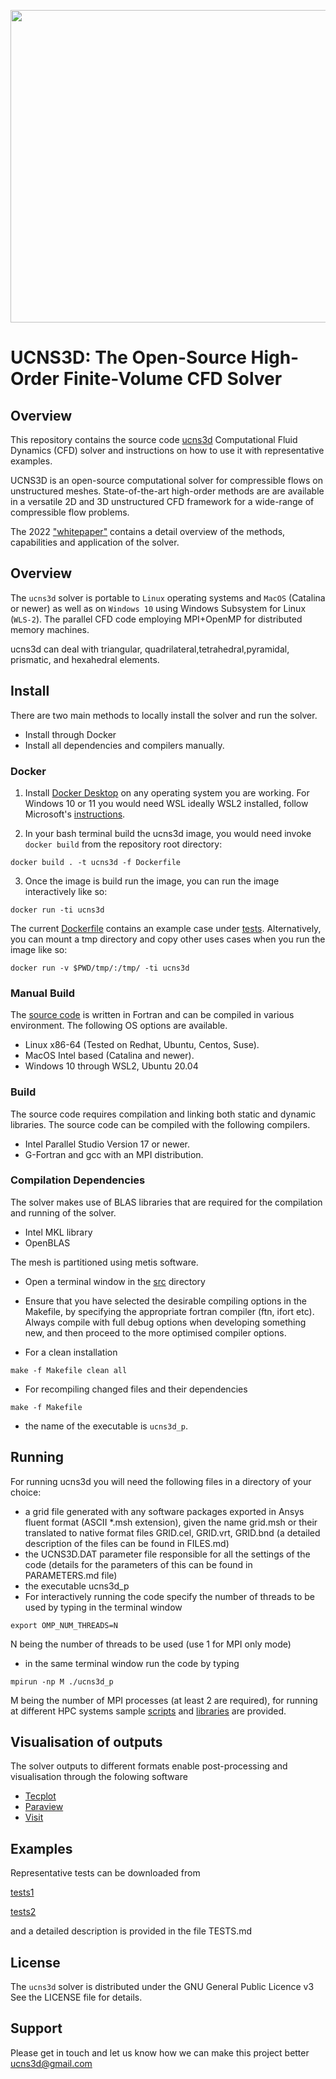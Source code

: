 <p align="center">
<img width="1000" height="500" src="docs/ucns3d.png">
</p>



# UCNS3D: The Open-Source High-Order Finite-Volume CFD Solver


## Overview


This repository contains the source code [ucns3d](https://ucns3d.com/) 
Computational Fluid Dynamics (CFD) solver and instructions on how to use it with representative examples.

UCNS3D is an open-source computational solver for compressible flows on unstructured meshes. State-of-the-art high-order methods are are available in a versatile 2D and 3D unstructured CFD framework for a wide-range of compressible flow problems.

The 2022 ["whitepaper"](docs/whitepaper-2022.pdf) contains a detail overview of the methods, capabilities and application of the solver.

## Overview


The `ucns3d` solver is portable to `Linux` operating systems and `MacOS` (Catalina or newer) as well as on `Windows 10` using Windows Subsystem for Linux (`WLS-2`). The parallel CFD code employing MPI+OpenMP for distributed memory machines.


ucns3d can deal with triangular, quadrilateral,tetrahedral,pyramidal, prismatic, and hexahedral elements.



## Install

There are two main methods to locally install the solver and run the solver.
* Install through Docker
* Install all dependencies and compilers manually.

### Docker

1. Install [Docker Desktop](https://www.docker.com/products/docker-desktop/) on any operating system you are working. For Windows 10 or 11 you would need WSL ideally WSL2 installed, follow Microsoft's [instructions](https://docs.microsoft.com/en-us/windows/wsl/install).

2. In your bash terminal build the ucns3d image, you would need invoke `docker build` from the repository root directory:

```
docker build . -t ucns3d -f Dockerfile
```

3. Once the image is build run the image, you can run the image interactively like so:

```
docker run -ti ucns3d
```

The current [Dockerfile](Dockerfile) contains an example case under [tests](/tests/execute-tests.sh). Alternatively, you can mount a tmp directory and copy other uses cases when you run the image like so:

```
docker run -v $PWD/tmp/:/tmp/ -ti ucns3d
```

### Manual Build

The [source code](/src/) is written in Fortran and can be compiled in various environment. The following OS options are available.

* Linux x86-64 (Tested on Redhat, Ubuntu, Centos, Suse).
* MacOS Intel based (Catalina and newer).
* Windows 10 through WSL2, Ubuntu 20.04

### Build

The source code requires compilation and linking both static and dynamic libraries. The source code can be compiled with the following compilers.

* Intel Parallel Studio Version 17 or newer.
* G-Fortran and gcc with an MPI distribution.

### Compilation Dependencies

The solver makes use of BLAS libraries that are required for the compilation and running of the solver.

* Intel MKL library
* OpenBLAS

The mesh is partitioned using metis software.

* Open a terminal window in the [src](/src/) directory
* Ensure that you have selected the desirable compiling options in the Makefile, by specifying the appropriate fortran compiler
(ftn, ifort etc). Always compile with full debug options when developing something new, and then proceed to the more optimised
compiler options.

* For a clean installation 
```
make -f Makefile clean all
```
* For recompiling changed files and their dependencies
```
make -f Makefile
```
* the name of the executable is `ucns3d_p`.


## Running


For running ucns3d you will need the following files in a directory of your choice:
* a grid file generated with any software packages exported in Ansys fluent format (ASCII *.msh extension), given the name grid.msh or their translated to native format files GRID.cel, GRID.vrt, GRID.bnd (a detailed description of the files can be found in FILES.md)
* the UCNS3D.DAT parameter file responsible for all the settings of the code (details for the parameters of this can be found in PARAMETERS.md file)
* the executable ucns3d_p
* For interactively running the code specify the number of threads to be used by typing in the terminal window
```
export OMP_NUM_THREADS=N
```
N being the number of threads to be used (use 1 for MPI only mode)
* in the same terminal window run the code by typing
```
mpirun -np M ./ucns3d_p
```
M being the number of MPI processes (at least 2 are required), for running at different HPC systems sample [scripts](/scripts) and [libraries](/bin/lib) are provided.


## Visualisation of outputs


The solver outputs to different formats enable post-processing and visualisation through the folowing software
* [Tecplot](https://www.tecplot.com/)
* [Paraview](https://www.paraview.org/)
* [Visit](https://wci.llnl.gov/simulation/computer-codes/visit)


## Examples


Representative tests can be downloaded from

[tests1](https://doi.org/10.5281/zenodo.3375432)

[tests2](https://doi.org/10.5281/zenodo.6538622)

and a detailed description is provided in the file TESTS.md


## License


The `ucns3d` solver is distributed under the GNU General Public Licence v3
See the LICENSE file for details.

## Support


Please get in touch and let us know how we can make this project better ucns3d@gmail.com

